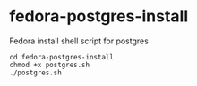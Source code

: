 # fedora-postgres-install
Fedora install shell script for postgres

```shell
cd fedora-postgres-install
chmod +x postgres.sh
./postgres.sh
```
